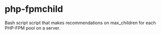 # php-fpmchild
Bash script script that makes recommendations on max_children for each PHP-FPM pool on a server.
